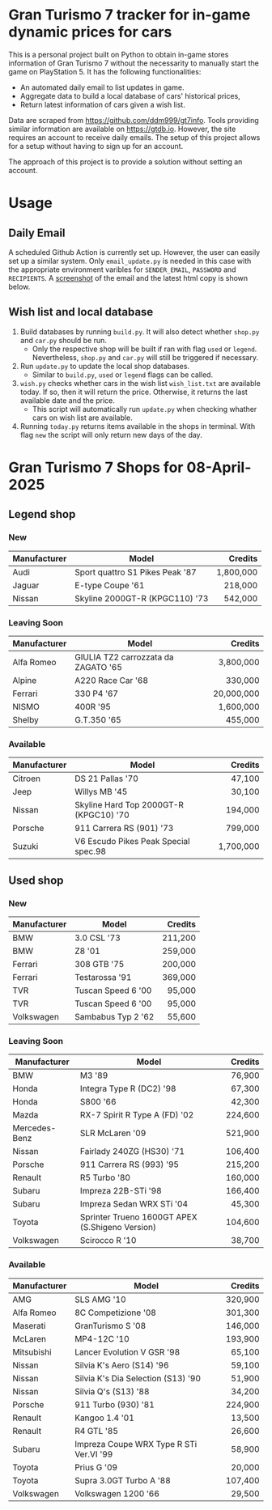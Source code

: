 # Gran Turismo 7 tracker for in-game dynamic prices for cars

This is a personal project built on Python to obtain in-game stores information of Gran Turismo 7 without the necessarity to manually start the game on PlayStation 5. It has the following functionalities:

- An automated daily email to list updates in game.
- Aggregate data to build a local database of cars' historical prices,
- Return latest information of cars given a wish list.

Data are scraped from https://github.com/ddm999/gt7info. Tools providing similar information are available on https://gtdb.io. However, the site requires an account to receive daily emails. The setup of this project allows for a setup without having to sign up for an account.

The approach of this project is to provide a solution without setting an account.

# Usage

## Daily Email

A scheduled Github Action is currently set up. However, the user can easily set up a similar system. Only `email_update.py` is needed in this case with the appropriate environment varibles for `SENDER_EMAIL`, `PASSWORD` and `RECIPIENTS`. A [screenshot](https://raw.githubusercontent.com/marcohoucheng/Gran-Turismo-7-Price-Tracker/main/data/email_screenshot.png) of the email and the latest html copy is shown below.

## Wish list and local database

1. Build databases by running `build.py`. It will also detect whether `shop.py` and `car.py` should be run.
    - Only the respective shop will be built if ran with flag `used` or `legend`. Nevertheless, `shop.py` and `car.py` will still be triggered if necessary.
2. Run `update.py` to update the local shop databases.
    - Similar to `build.py`, `used` or `legend` flags can be called.
3. `wish.py` checks whether cars in the wish list `wish_list.txt` are available today. If so, then it will return the price. Otherwise, it returns the last available date and the price.
    - This script will automatically run `update.py` when checking whather cars on wish list are available.
4. Running `today.py` returns items available in the shops in terminal. With flag `new` the script will only return new days of the day.


# Gran Turismo 7 Shops for 08-April-2025



## Legend shop

### New
 | Manufacturer | Model | Credits |
 | --- | --- | --: |
|Audi|Sport quattro S1 Pikes Peak '87|1,800,000|
|Jaguar|E-type Coupe '61|218,000|
|Nissan|Skyline 2000GT-R (KPGC110) '73|542,000|

### Leaving Soon
 | Manufacturer | Model | Credits |
 | --- | --- | --: |
|Alfa Romeo|GIULIA TZ2 carrozzata da ZAGATO '65|3,800,000|
|Alpine|A220 Race Car '68|330,000|
|Ferrari|330 P4 '67|20,000,000|
|NISMO|400R '95|1,600,000|
|Shelby|G.T.350 '65|455,000|

### Available
 | Manufacturer | Model | Credits |
 | --- | --- | --: |
|Citroen|DS 21 Pallas '70|47,100|
|Jeep|Willys MB '45|30,100|
|Nissan|Skyline Hard Top 2000GT-R (KPGC10) '70|194,000|
|Porsche|911 Carrera RS (901) '73|799,000|
|Suzuki|V6 Escudo Pikes Peak Special spec.98|1,700,000|


## Used shop

### New
 | Manufacturer | Model | Credits |
 | --- | --- | --: |
|BMW|3.0 CSL '73|211,200|
|BMW|Z8 '01|259,000|
|Ferrari|308 GTB '75|200,000|
|Ferrari|Testarossa '91|369,000|
|TVR|Tuscan Speed 6 '00|95,000|
|TVR|Tuscan Speed 6 '00|95,000|
|Volkswagen|Sambabus Typ 2 '62|55,600|

### Leaving Soon
 | Manufacturer | Model | Credits |
 | --- | --- | --: |
|BMW|M3 '89|76,900|
|Honda|Integra Type R (DC2) '98|67,300|
|Honda|S800 '66|42,300|
|Mazda|RX-7 Spirit R Type A (FD) '02|224,600|
|Mercedes-Benz|SLR McLaren '09|521,900|
|Nissan|Fairlady 240ZG (HS30) '71|106,400|
|Porsche|911 Carrera RS (993) '95|215,200|
|Renault|R5 Turbo '80|160,000|
|Subaru|Impreza 22B-STi '98|166,400|
|Subaru|Impreza Sedan WRX STi '04|45,300|
|Toyota|Sprinter Trueno 1600GT APEX (S.Shigeno Version)|104,600|
|Volkswagen|Scirocco R '10|38,700|

### Available
 | Manufacturer | Model | Credits |
 | --- | --- | --: |
|AMG|SLS AMG '10|320,900|
|Alfa Romeo|8C Competizione '08|301,300|
|Maserati|GranTurismo S '08|146,000|
|McLaren|MP4-12C '10|193,900|
|Mitsubishi|Lancer Evolution V GSR '98|65,100|
|Nissan|Silvia K's Aero (S14) '96|59,100|
|Nissan|Silvia K's Dia Selection (S13) '90|51,900|
|Nissan|Silvia Q's (S13) '88|34,200|
|Porsche|911 Turbo (930) '81|224,900|
|Renault|Kangoo 1.4 '01|13,500|
|Renault|R4 GTL '85|26,600|
|Subaru|Impreza Coupe WRX Type R STi Ver.VI '99|58,900|
|Toyota|Prius G '09|20,000|
|Toyota|Supra 3.0GT Turbo A '88|107,400|
|Volkswagen|Volkswagen 1200 '66|29,500|
